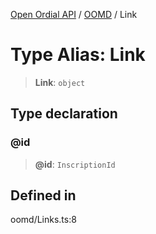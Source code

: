 [Open Ordial API](../../README.md) / [OOMD](../README.md) / Link

# Type Alias: Link

> **Link**: `object`

## Type declaration

### @id

> **@id**: `InscriptionId`

## Defined in

oomd/Links.ts:8
